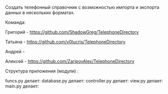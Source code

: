 Создать телефонный справочник с возможностью импорта и экспорта данных в нескольких форматах.

Команда:

Григорий - https://github.com/ShadowGreg/TelephoneDirectory

Татьяна - https://github.com/v0lucris/TelephoneDirectory

Андрей -

Алексей - https://github.com/ZaripovAlex/TelephoneDirectory

Структура приложения (модули) :

funcs.py        делает:
database.py     делает:
controller.py   делает:
view.py         делает:
main.py         делает:
